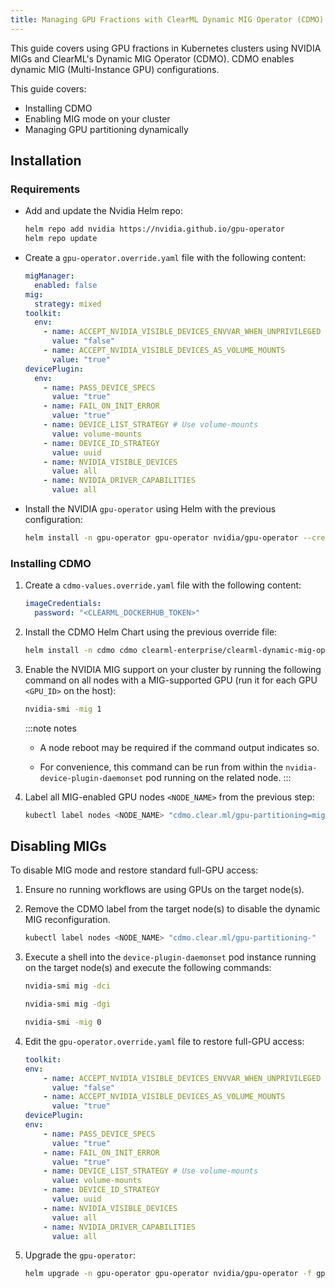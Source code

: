 ```yaml
---
title: Managing GPU Fractions with ClearML Dynamic MIG Operator (CDMO)
---
```


This guide covers using GPU fractions in Kubernetes clusters using NVIDIA MIGs and
ClearML's Dynamic MIG Operator (CDMO). CDMO enables dynamic MIG (Multi-Instance GPU) configurations. 

This guide covers:
* Installing CDMO
* Enabling MIG mode on your cluster
* Managing GPU partitioning dynamically 

## Installation

### Requirements

* Add and update the Nvidia Helm repo:

  ```bash
  helm repo add nvidia https://nvidia.github.io/gpu-operator
  helm repo update
  ```

* Create a `gpu-operator.override.yaml` file with the following content:

  ```yaml
  migManager:
    enabled: false
  mig:
    strategy: mixed
  toolkit:
    env:
      - name: ACCEPT_NVIDIA_VISIBLE_DEVICES_ENVVAR_WHEN_UNPRIVILEGED
        value: "false"
      - name: ACCEPT_NVIDIA_VISIBLE_DEVICES_AS_VOLUME_MOUNTS
        value: "true"
  devicePlugin:
    env:
      - name: PASS_DEVICE_SPECS
        value: "true"
      - name: FAIL_ON_INIT_ERROR
        value: "true"
      - name: DEVICE_LIST_STRATEGY # Use volume-mounts
        value: volume-mounts
      - name: DEVICE_ID_STRATEGY
        value: uuid
      - name: NVIDIA_VISIBLE_DEVICES
        value: all
      - name: NVIDIA_DRIVER_CAPABILITIES
        value: all
  ```

* Install the NVIDIA `gpu-operator` using Helm with the previous configuration:

  ```bash
  helm install -n gpu-operator gpu-operator nvidia/gpu-operator --create-namespace -f gpu-operator.override.yaml
  ```

### Installing CDMO 

1. Create a `cdmo-values.override.yaml` file with the following content: 
 
   ```yaml
   imageCredentials:
     password: "<CLEARML_DOCKERHUB_TOKEN>"
   ```

1. Install the CDMO Helm Chart using the previous override file:

   ```bash
   helm install -n cdmo cdmo clearml-enterprise/clearml-dynamic-mig-operator --create-namespace -f cdmo-values.override.yaml
   ```

1. Enable the NVIDIA MIG support on your cluster by running the following command on all nodes with a MIG-supported GPU 
  (run it for each GPU `<GPU_ID>` on the host):

   ```bash
   nvidia-smi -mig 1
   ```

   :::note notes
   * A node reboot may be required if the command output indicates so.
   
   * For convenience, this command can be run from within the `nvidia-device-plugin-daemonset` pod running on the related node.
   :::

1. Label all MIG-enabled GPU nodes `<NODE_NAME>` from the previous step:

   ```bash
   kubectl label nodes <NODE_NAME> "cdmo.clear.ml/gpu-partitioning=mig"
   ```

## Disabling MIGs

To disable MIG mode and restore standard full-GPU access:

1. Ensure no running workflows are using GPUs on the target node(s).

2. Remove the CDMO label from the target node(s) to disable the dynamic MIG reconfiguration.

    ```bash
    kubectl label nodes <NODE_NAME> "cdmo.clear.ml/gpu-partitioning-"
    ```

3. Execute a shell into the `device-plugin-daemonset` pod instance running on the target node(s) and execute the following commands:

    ```bash
    nvidia-smi mig -dci

    nvidia-smi mig -dgi

    nvidia-smi -mig 0
    ```

4. Edit the `gpu-operator.override.yaml` file to restore full-GPU access: 

    ```yaml
    toolkit:
    env:
        - name: ACCEPT_NVIDIA_VISIBLE_DEVICES_ENVVAR_WHEN_UNPRIVILEGED
          value: "false"
        - name: ACCEPT_NVIDIA_VISIBLE_DEVICES_AS_VOLUME_MOUNTS
          value: "true"
    devicePlugin:
    env:
        - name: PASS_DEVICE_SPECS
          value: "true"
        - name: FAIL_ON_INIT_ERROR
          value: "true"
        - name: DEVICE_LIST_STRATEGY # Use volume-mounts
          value: volume-mounts
        - name: DEVICE_ID_STRATEGY
          value: uuid
        - name: NVIDIA_VISIBLE_DEVICES
          value: all
        - name: NVIDIA_DRIVER_CAPABILITIES
          value: all
    ```
   
5. Upgrade the `gpu-operator`:

   ```bash
   helm upgrade -n gpu-operator gpu-operator nvidia/gpu-operator -f gpu-operator.override.yaml
   ```